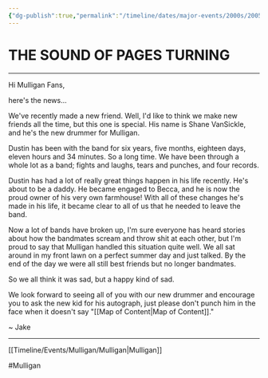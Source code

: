 ```yaml
---
{"dg-publish":true,"permalink":"/timeline/dates/major-events/2000s/2005-06-17-030202/","dgHomeLink":true,"dgPassFrontmatter":false}
---
```


# THE SOUND OF PAGES TURNING

---

Hi Mulligan Fans, 

here's the news...

We've recently made a new friend. Well, I'd like to think we make new friends all the time, but this one is special. His name is Shane VanSickle, and he's the new drummer for Mulligan.

Dustin has been with the band for six years, five months, eighteen days, eleven hours and 34 minutes. So a long time. We have been through a whole lot as a band; fights and laughs, tears and punches, and four records.

Dustin has had a lot of really great things happen in his life recently. He's about to be a daddy. He became engaged to Becca, and he is now the proud owner of his very own farmhouse! With all of these changes he's made in his life, it became clear to all of us that he needed to leave the band.

Now a lot of bands have broken up, I'm sure everyone has heard stories about how the bandmates scream and throw shit at each other, but I'm proud to say that Mulligan handled this situation quite well. We all sat around in my front lawn on a perfect summer day and just talked. By the end of the day we were all still best friends but no longer bandmates.

So we all think it was sad, but a happy kind of sad.

We look forward to seeing all of you with our new drummer and encourage you to ask the new kid for his autograph, just please don't punch him in the face when it doesn't say "[[Map of Content|Map of Content]]."

~ Jake

---

[[Timeline/Events/Mulligan/Mulligan|Mulligan]]

#Mulligan 